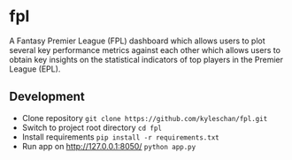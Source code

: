 # fpl
A Fantasy Premier League (FPL) dashboard which allows users to plot several key performance metrics against each other which allows users to obtain key insights on the statistical indicators of top players in the Premier League (EPL).
## Development
- Clone repository `git clone https://github.com/kyleschan/fpl.git`
- Switch to project root directory `cd fpl`
- Install requirements `pip install -r requirements.txt`
- Run app on http://127.0.0.1:8050/ `python app.py`
